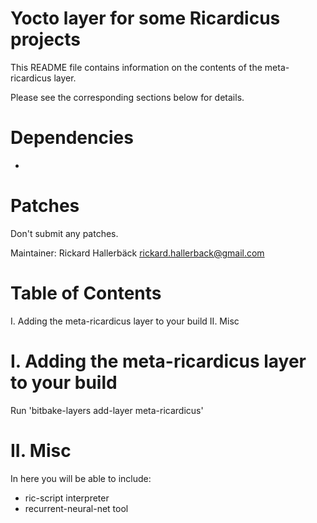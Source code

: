 Yocto layer for some Ricardicus projects
========================================

This README file contains information on the contents of the meta-ricardicus layer.

Please see the corresponding sections below for details.

Dependencies
============

-

Patches
=======

Don't submit any patches.

Maintainer: Rickard Hallerbäck <rickard.hallerback@gmail.com>

Table of Contents
=================

  I. Adding the meta-ricardicus layer to your build
 II. Misc


I. Adding the meta-ricardicus layer to your build
=================================================

Run 'bitbake-layers add-layer meta-ricardicus'

II. Misc
========


In here you will be able to include:
  * ric-script interpreter
  * recurrent-neural-net tool
